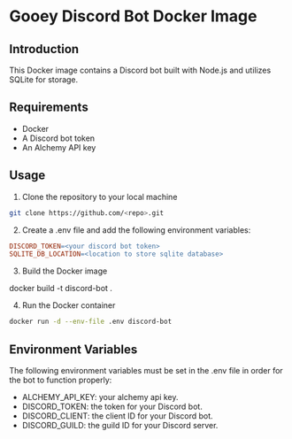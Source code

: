 # Gooey Discord Bot Docker Image

## Introduction

This Docker image contains a Discord bot built with Node.js and utilizes SQLite for storage.

## Requirements

- Docker
- A Discord bot token
- An Alchemy API key

## Usage

1. Clone the repository to your local machine

```bash
git clone https://github.com/<repo>.git
```

2. Create a .env file and add the following environment variables:

```makefile
DISCORD_TOKEN=<your discord bot token>
SQLITE_DB_LOCATION=<location to store sqlite database>
```

3. Build the Docker image

docker build -t discord-bot .

4. Run the Docker container

```bash
docker run -d --env-file .env discord-bot
```

## Environment Variables

The following environment variables must be set in the .env file in order for the bot to function properly:

- ALCHEMY_API_KEY: your alchemy api key.
- DISCORD_TOKEN: the token for your Discord bot.
- DISCORD_CLIENT: the client ID for your Discord bot.
- DISCORD_GUILD: the guild ID for your Discord server.